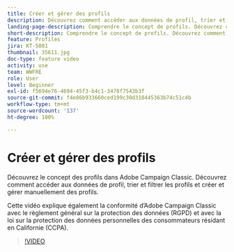 ```yaml
---
title: Créer et gérer des profils
description: Découvrez comment accéder aux données de profil, trier et filtrer les profils ainsi que comment les créer et les gérer manuellement. Comprendre la conformité avec le règlement général sur la protection des données (RGPD) et la loi californienne sur la protection de la vie privée des consommateurs (CCPA).
landing-page-description: Comprendre le concept de profils. Découvrez comment accéder aux données de profil, trier et filtrer les profils et créer et gérer manuellement des profils. En savoir plus sur le RGPD et le CCPA.
short-description: Comprendre le concept de profils. Découvrez comment accéder aux données de profil, trier et filtrer les profils et créer et gérer manuellement des profils. En savoir plus sur le RGPD et le CCPA.
feature: Profiles
jira: KT-5081
thumbnail: 35611.jpg
doc-type: feature video
activity: use
team: WWFRE
role: User
level: Beginner
exl-id: f5694e76-4694-45f3-b4c1-3478f7543b3f
source-git-commit: f4e86b933660ced199c30d318445363b74c51c4b
workflow-type: tm+mt
source-wordcount: '137'
ht-degree: 100%

---
```


# Créer et gérer des profils

Découvrez le concept des profils dans Adobe Campaign Classic. Découvrez comment accéder aux données de profil, trier et filtrer les profils et créer et gérer manuellement des profils.

Cette vidéo explique également la conformité d’Adobe Campaign Classic avec le règlement général sur la protection des données (RGPD) et avec la loi sur la protection des données personnelles des consommateurs résidant en Californie (CCPA).

>[!VIDEO](https://video.tv.adobe.com/v/35611?quality=12&learn=on)
